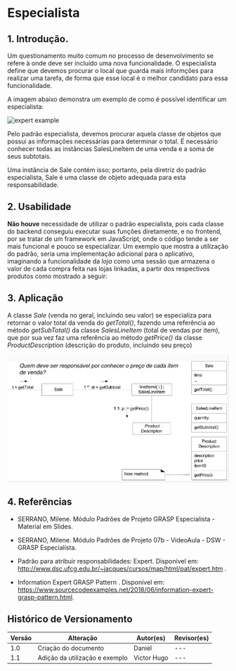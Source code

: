 # Especialista

## 1. Introdução.

Um questionamento muito comum no processo de desenvolvimento se refere à onde deve ser incluído uma nova funcionalidade. O especialista define que devemos procurar o local que guarda mais informções para realizar uma tarefa, de forma que esse local é o melhor candidato para essa funcionalidade.

A imagem abaixo demonstra um exemplo de como é possível identificar um especialista:

![expert example](https://1.bp.blogspot.com/-15_IqLY-GM4/XQXNjQCtWrI/AAAAAAAAGE0/Ln5--07vci4lykvBwDn5-G4oerOeYI0EQCLcBGAs/s1600/expert1.png)

Pelo padrão especialista, devemos procurar aquela classe de objetos que possui as informações necessárias para determinar o total. É necessário conhecer todas as instâncias SalesLineltem de uma venda e a soma de seus subtotais.

Uma instância de Sale contém isso; portanto, pela diretriz do padrão especialista, Sale é uma classe de objeto adequada para esta responsabilidade.

## 2. Usabilidade

**Não houve** necessidade de utilizar o padrão especialista, pois cada classe do backend conseguiu executar suas funções diretamente, e no frontend, por se tratar de um framework em JavaScript, onde o código tende a ser mais funcional e pouco se especializar. Um exemplo que mostra a utilização do padrão, seria uma implementação adicional para o aplicativo, imaginando a funcionalidade da _loja_ como uma sessão que armazena o valor de cada compra feita nas lojas linkadas, a partir dos respectivos produtos como mostrado a seguir:

## 3. Aplicação

A classe _Sale_ (venda no geral, incluindo seu valor) se especializa para retornar o valor total da venda do _getTotal()_, fazendo uma referência ao método _getSubTotal()_ da classe _SalesLineItem_ (total de vendas por item), que por sua vez faz uma referência ao método _getPrice()_ da classe _ProductDescription_ (descrição do produto, incluindo seu preço)

![ex_grasp_criador](../../assets/especialista/codigo_exemplo.png)

## 4. Referências

- SERRANO, Milene. Módulo Padrões de Projeto GRASP Especialista - Material em Slides.

- SERRANO, Milene. Módulo Padrões de Projeto 07b - VídeoAula - DSW - GRASP Especialista.

- Padrão para atribuir responsabilidades: Expert. Disponível em: http://www.dsc.ufcg.edu.br/~jacques/cursos/map/html/pat/expert.htm .

- Information Expert GRASP Pattern . Disponível em: https://www.sourcecodeexamples.net/2018/06/information-expert-grasp-pattern.html.

## Histórico de Versionamento

| Versão | Alteração                      | Autor(es)   | Revisor(es) |
| ------ | ------------------------------ | ----------- | ----------- |
| 1.0    | Criação do documento           | Daniel      | ---         |
| 1.1    | Adição da utilização e exemplo | Victor Hugo | ---         |
